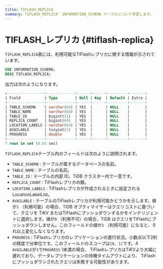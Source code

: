 ```yaml
---
title: TIFLASH_REPLICA
summary: TIFLASH_REPLICA` INFORMATION_SCHEMA テーブルについて学習します。
---
```


# TIFLASH_レプリカ {#tiflash-replica}

`TIFLASH_REPLICA`表には、利用可能なTiFlashレプリカに関する情報が示されています。

```sql
USE INFORMATION_SCHEMA;
DESC TIFLASH_REPLICA;
```

出力は次のようになります。

```sql
+-----------------+-------------+------+------+---------+-------+
| Field           | Type        | Null | Key  | Default | Extra |
+-----------------+-------------+------+------+---------+-------+
| TABLE_SCHEMA    | varchar(64) | YES  |      | NULL    |       |
| TABLE_NAME      | varchar(64) | YES  |      | NULL    |       |
| TABLE_ID        | bigint(21)  | YES  |      | NULL    |       |
| REPLICA_COUNT   | bigint(64)  | YES  |      | NULL    |       |
| LOCATION_LABELS | varchar(64) | YES  |      | NULL    |       |
| AVAILABLE       | tinyint(1)  | YES  |      | NULL    |       |
| PROGRESS        | double      | YES  |      | NULL    |       |
+-----------------+-------------+------+------+---------+-------+
7 rows in set (0.01 sec)
```

`TIFLASH_REPLICA`テーブル内のフィールドは次のように説明されます。

-   `TABLE_SCHEMA` : テーブルが属するデータベースの名前。
-   `TABLE_NAME` : テーブルの名前。
-   `TABLE_ID` : テーブルの内部 ID。TiDB クラスター内で一意です。
-   `REPLICA_COUNT` : TiFlashレプリカの数。
-   `LOCATION_LABELS` : TiFlashレプリカが作成されるときに設定される LocationLabelList。
-   `AVAILABLE` : テーブルのTiFlashレプリカが利用可能かどうかを示します。値が`1` （利用可能）の場合、TiDB オプティマイザーはクエリコストに基づいて、クエリを TiKV またはTiFlashにプッシュダウンするかをインテリジェントに選択します。値が`0` （利用不可）の場合、TiDB はクエリをTiFlashにプッシュダウンしません。このフィールドの値が`1` （利用可能）になると、それ以上変化しなくなります。
-   `PROGRESS` : TiFlashレプリカのレプリケーションの進行状況。小数点以下2桁の精度で分単位です。このフィールドのスコープは`[0, 1]`です。4 `AVAILABLE`が`1`で`PROGRESS` 1未満の場合、 TiFlashレプリカはTiKVより大幅に遅れており、データレプリケーションの待機タイムアウトにより、 TiFlashにプッシュダウンされたクエリは失敗する可能性があります。
